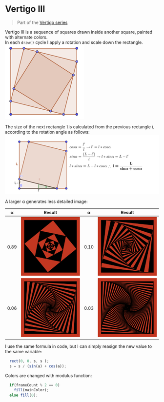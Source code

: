 # Vertigo III
> Part of the [Vertigo series](./p5jsVertigo/)  

Vertigo III is a sequence of squares drawn inside another square, painted with alternate colors.  
In each `draw()` cycle I apply a rotation and scale down the rectangle.  
![](./images/squarerotation.png)

The size of the next rectangle `l`is calculated from the previous rectangle `L` according to the rotation angle as follows:  
![](./images/squarecalc.png)  

A larger &alpha; generates less detailed image:  

&alpha;|Result|&alpha;|Result
---|---|---|---|
0.89|![s alpha](./images/vertigoIII_large_alpha.png)|0.10|![m alpha](./images/vertigoIII_alpha_011.png)
0.06|![l alpha](./images/vertigoIII_alpha_006.png)|0.03|![l alpha](./images/vertigoIII_alpha_003.png)


I use the same formula in code, but I can simply reasign the new value to the same variable:
```javascript
  rect(0, 0, s, s );
  s = s / (sin(a) + cos(a));
```



Colors are changed with modulus function:  
```javascript
  if(frameCount % 2 == 0)
    fill(mainColor);
  else fill(0);
```

